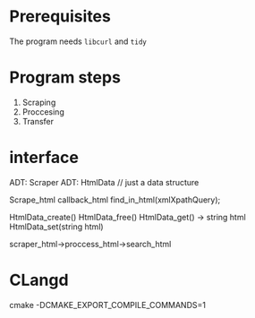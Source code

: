 # Prerequisites
The program needs `libcurl` and `tidy`

# Program steps
1. Scraping
2. Proccesing
3. Transfer

# interface
ADT: Scraper
ADT: HtmlData // just a data structure

Scrape_html
callback_html
find_in_html(xmlXpathQuery);

HtmlData_create()
HtmlData_free()
HtmlData_get() -> string html
HtmlData_set(string html)


scraper_html->proccess_html->search_html

# CLangd

cmake -DCMAKE_EXPORT_COMPILE_COMMANDS=1